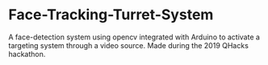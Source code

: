 # Face-Tracking-Turret-System
A face-detection system using opencv integrated with Arduino to activate a targeting system through a video source. Made during the 2019 QHacks hackathon.
